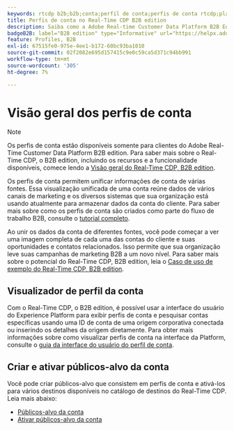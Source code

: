 ```yaml
---
keywords: rtcdp b2b;b2b;conta;perfil de conta;perfis de conta rtcdp;plataforma de dados do cliente em tempo real;
title: Perfis de conta no Real-Time CDP B2B edition
description: Saiba como a Adobe Real-time Customer Data Platform B2B Edition permite unificar informações de conta de várias fontes usando perfis de conta.
badgeB2B: label="B2B edition" type="Informative" url="https://helpx.adobe.com/legal/product-descriptions/real-time-customer-data-platform-b2b-edition-prime-and-ultimate-packages.html newtab=true"
feature: Profiles, B2B
exl-id: 67515fe0-975e-4ee1-b172-60bc93ba1010
source-git-commit: 02f2082e695d157415c9e0c59ca5d371c94bb991
workflow-type: tm+mt
source-wordcount: '305'
ht-degree: 7%

---
```


# Visão geral dos perfis de conta

>[!NOTE]
>
>Os perfis de conta estão disponíveis somente para clientes do Adobe Real-Time Customer Data Platform B2B edition. Para saber mais sobre o Real-Time CDP, o B2B edition, incluindo os recursos e a funcionalidade disponíveis, comece lendo a [Visão geral do Real-Time CDP, B2B edition](../b2b-overview.md).

Os perfis de conta permitem unificar informações de conta de várias fontes. Essa visualização unificada de uma conta reúne dados de vários canais de marketing e os diversos sistemas que sua organização está usando atualmente para armazenar dados da conta do cliente. Para saber mais sobre como os perfis de conta são criados como parte do fluxo de trabalho B2B, consulte o [tutorial completo](../b2b-tutorial.md).

Ao unir os dados da conta de diferentes fontes, você pode começar a ver uma imagem completa de cada uma das contas do cliente e suas oportunidades e contatos relacionados. Isso permite que sua organização leve suas campanhas de marketing B2B a um novo nível. Para saber mais sobre o potencial do Real-Time CDP, B2B edition, leia o [Caso de uso de exemplo do Real-Time CDP, B2B edition](../b2b-use-case.md).

## Visualizador de perfil da conta

Com o Real-Time CDP, o B2B edition, é possível usar a interface do usuário do Experience Platform para exibir perfis de conta e pesquisar contas específicas usando uma ID de conta de uma origem corporativa conectada ou inserindo os detalhes da origem diretamente. Para obter mais informações sobre como visualizar perfis de conta na interface da Platform, consulte o [guia da interface do usuário do perfil de conta](account-profile-ui-guide.md).

## Criar e ativar públicos-alvo da conta

Você pode criar públicos-alvo que consistem em perfis de conta e ativá-los para vários destinos disponíveis no catálogo de destinos do Real-Time CDP. Leia mais abaixo:

* [Públicos-alvo da conta](/help/segmentation/types/account-audiences.md)
* [Ativar públicos-alvo da conta](/help/destinations/ui/activate-account-audiences.md)
